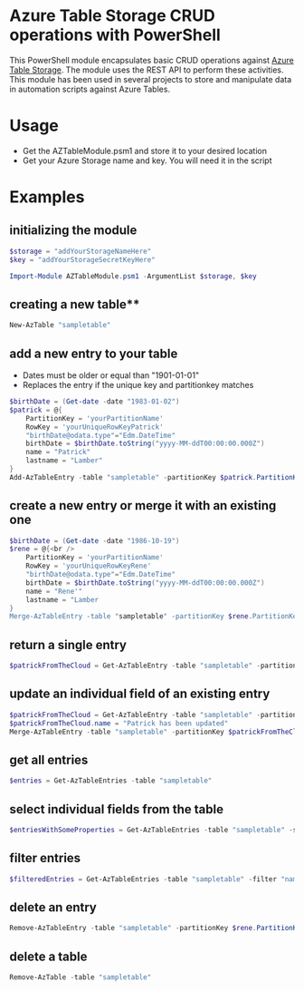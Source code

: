 # Azure Table Storage CRUD operations with PowerShell
This PowerShell module encapsulates basic CRUD operations against [Azure Table Storage](https://azure.microsoft.com/en-us/services/storage/tables/). The module uses the REST API to perform these activities.
This module has been used in several projects to store and manipulate data in automation scripts against Azure Tables.

# Usage
- Get the AZTableModule.psm1 and store it to your desired location
- Get your Azure Storage name and key. You will need it in the script

# Examples

## initializing the module
```PowerShell
$storage = "addYourStorageNameHere"
$key = "addYourStorageSecretKeyHere"

Import-Module AZTableModule.psm1 -ArgumentList $storage, $key
```
## creating a new table**
```PowerShell
New-AzTable "sampletable"
```
## add a new entry to your table

- Dates must be older or equal than "1901-01-01"
- Replaces the entry if the unique key and partitionkey matches
```PowerShell
$birthDate = (Get-date -date "1983-01-02")
$patrick = @{
    PartitionKey = 'yourPartitionName'
    RowKey = 'yourUniqueRowKeyPatrick'
    "birthDate@odata.type"="Edm.DateTime"
    birthDate = $birthDate.toString("yyyy-MM-ddT00:00:00.000Z")
    name = "Patrick"
    lastname = "Lamber"
}
Add-AzTableEntry -table "sampletable" -partitionKey $patrick.PartitionKey -rowKey $patrick.RowKey -entity $patrick
```
## create a new entry or merge it with an existing one
```PowerShell
$birthDate = (Get-date -date "1986-10-19")
$rene = @{<br />
    PartitionKey = 'yourPartitionName'
    RowKey = 'yourUniqueRowKeyRene'
    "birthDate@odata.type"="Edm.DateTime"
    birthDate = $birthDate.toString("yyyy-MM-ddT00:00:00.000Z")
    name = "Rene'"
    lastname = "Lamber
}
Merge-AzTableEntry -table "sampletable" -partitionKey $rene.PartitionKey -rowKey $rene.RowKey -entity $rene
```
## return a single entry
```PowerShell
$patrickFromTheCloud = Get-AzTableEntry -table "sampletable" -partitionKey $patrick.PartitionKey -rowKey $patrick.RowKey
```
## update an individual field of an existing entry
```PowerShell
$patrickFromTheCloud = Get-AzTableEntry -table "sampletable" -partitionKey $patrick.PartitionKey -rowKey $patrick.RowKey
$patrickFromTheCloud.name = "Patrick has been updated"
Merge-AzTableEntry -table "sampletable" -partitionKey $patrickFromTheCloud.PartitionKey -rowKey $patrickFromTheCloud.RowKey -entity $patrickFromTheCloud
```
## get all entries
```PowerShell
$entries = Get-AzTableEntries -table "sampletable"
```

## select individual fields from the table
```PowerShell
$entriesWithSomeProperties = Get-AzTableEntries -table "sampletable" -select "RowKey,PartitionKey,name"
```

## filter entries
```PowerShell
$filteredEntries = Get-AzTableEntries -table "sampletable" -filter "name eq 'Patrick'"
```

## delete an entry
```PowerShell
Remove-AzTableEntry -table "sampletable" -partitionKey $rene.PartitionKey -rowKey $rene.RowKey
```

## delete a table
```PowerShell
Remove-AzTable -table "sampletable"
```


